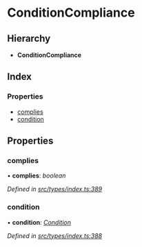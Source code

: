 # ConditionCompliance

## Hierarchy

* **ConditionCompliance**

## Index

### Properties

* [complies](conditioncompliance.md#complies)
* [condition](conditioncompliance.md#condition)

## Properties

### complies

• **complies**: _boolean_

_Defined in_ [_src/types/index.ts:389_](https://github.com/PolymathNetwork/polymesh-sdk/blob/7362b318/src/types/index.ts#L389)

### condition

• **condition**: [_Condition_](../globals.md#condition)

_Defined in_ [_src/types/index.ts:388_](https://github.com/PolymathNetwork/polymesh-sdk/blob/7362b318/src/types/index.ts#L388)

